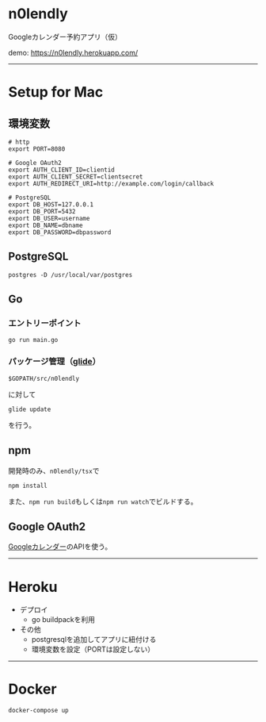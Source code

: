 # n0lendly

Googleカレンダー予約アプリ（仮）

demo: https://n0lendly.herokuapp.com/

---

# Setup for Mac

## 環境変数

```
# http
export PORT=8080

# Google OAuth2
export AUTH_CLIENT_ID=clientid
export AUTH_CLIENT_SECRET=clientsecret
export AUTH_REDIRECT_URI=http://example.com/login/callback

# PostgreSQL
export DB_HOST=127.0.0.1
export DB_PORT=5432
export DB_USER=username
export DB_NAME=dbname
export DB_PASSWORD=dbpassword
```

## PostgreSQL

```
postgres -D /usr/local/var/postgres 
```

## Go 

### エントリーポイント

```
go run main.go
```

### パッケージ管理（[glide](https://github.com/Masterminds/glide)）

```
$GOPATH/src/n0lendly
```

に対して

```
glide update
```

を行う。

## npm

開発時のみ、`n0lendly/tsx`で

```
npm install
```

また、`npm run build`もしくは`npm run watch`でビルドする。

## Google OAuth2

[Googleカレンダー](https://console.cloud.google.com/apis/library/calendar-json.googleapis.com/)のAPIを使う。

---

# Heroku

* デプロイ
    * go buildpackを利用
* その他
    * postgresqlを追加してアプリに紐付ける
    * 環境変数を設定（PORTは設定しない）

---

# Docker

```
docker-compose up
```

